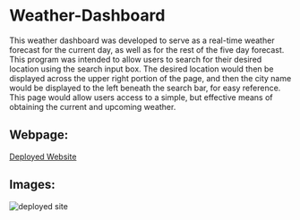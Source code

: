 # Weather-Dashboard

This weather dashboard was developed to serve as a real-time weather forecast for the current day, as well as for the rest of the five day forecast. This program was intended to allow users to search for their desired location using the search input box. The desired location would then be displayed across the upper right portion of the page, and then the city name would be displayed to the left beneath the search bar, for easy reference. This page would allow users access to a simple, but effective means of obtaining the current and upcoming weather.

## Webpage:
[Deployed Website](https://averyjbrown2.github.io/Weather-Dashboard//)


## Images:

![deployed site](./Assets/Image1.png)
